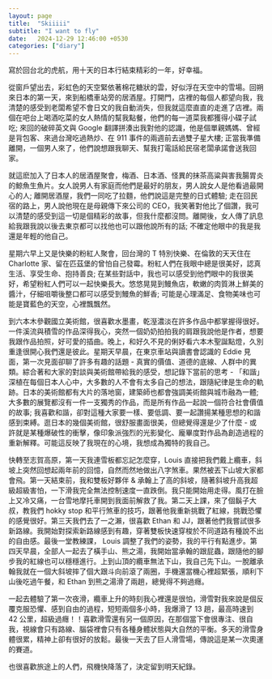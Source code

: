 ```yaml
---
layout: page
title:  "Skiiiii"
subtitle: "I want to fly"
date:   2024-12-29 12:46:00 +0530
categories: ["diary"]
---
```

寫於回台北的虎航，用十天的日本行結束精彩的一年，好幸福。

從窗戶望出去，彩虹色的天空緊依著棉花糖狀的雲，好似浮在天空中的雪場。回朔來日本的第一天，來到船橋車站旁的居酒屋。打開門，店裡的每個人都望向我，我清楚的感受到老闆希望不會日文的我自動消失，但我就這麼直直的走進了店裡。兩個在吧台上喝酒吃菜的女人熱情的幫我點餐，他們的每一道菜我都獲得小碟子試吃; 來回的破碎英文與 Google 翻譯拼湊出我對他的認識，他是個單親媽媽、曾經是背包客、來過台灣吃過熱炒、在 911 事件的兩週前去過雙子星大樓; 正當我準備離開，一個男人來了，他們說想跟我聊天、幫我打電話給民宿老闆承諾會送我回家。

就這麽加入了日本人的居酒屋聚會，梅酒、日本酒、怪異的抹茶高粱與害我腸胃炎的鯨魚生魚片。女人說男人有家庭而他們是最好的朋友，男人說女人是他看過最開心的人; 離開居酒屋，我們一同吃了拉麵，他們說這是完整的日式體驗; 走在回民宿的路上，男人說他現在是母親傳下來公司的 CEO，我笑著對他比了個讚，我可以清楚的感受到這一切是個精彩的故事，但我什麼都沒問。離開後，女人傳了訊息給我跟我說以後去東京都可以找他也可以跟他說所有的話; 不確定他眼中的我是我還是年輕的他自己。

星期六早上又是快樂的粉紅人聚會，回台灣的 T 特別快樂、在倫敦的天天住在 Charlotte 家、留在匹茲堡的曾怕自己發霉。粉紅人們在我眼中總是很美好，認真生活、享受生命、抱持善良; 在某些對話中，我也可以感受到他們眼中的我很美好，希望粉紅人們可以一起快樂長大。悠悠晃晃到鰻魚店，軟嫩的肉質淋上鮮美的醬汁，仔細咀嚼後整口都可以感受到鰻魚的鮮香; 可能是心理滿足、食物美味也可能是寶藍色的天空，心裡飄飄然。

到六本木參觀國立美術館，很喜歡水墨畫，乾溼濃淡在許多作品中都掌握得很好。一件溪流與積雪的作品深得我心，突然一個奶奶拍拍我的肩跟我說他是作者，想要我跟作品拍照，好可愛的插曲。晚上，和好久不見的俐妤看六本木聖誕點燈，久別重逢很開心我們還是彼此。星期天早晨，在東京車站與讀書會認識的 Eddie 見面，第一次見面卻聊了許多有趣的話題 - 真實的價值、道德的底線、人群中的異類。綜合著和大家的對談與美術館帶給我的感受，想記錄下當前的思考 -
「和諧」深植在每個日本人心中，大多數的人不會有太多自己的想法，跟隨紀律是生命的軌跡。日本的美術館都有大片的落地窗，建築師也都會強調美術館與城市融為一體; 大多數的展覽都沒有一件一支獨秀的作品，而是所有作品一起說一個符合社會價值的故事; 我喜歡和諧，卻對這種大家要一樣、要低調、要一起讚揚某種思想的和諧感到束縛。逛日本的幾個美術館，很舒服畫面很美，但總覺得還是少了什麼 - 或許就是某種爆破性的衝擊，像印象派強烈的光影變化、龐畢度對作品為創造過程的重新解釋。可能這反映了我現在的心境，我想成為獨特的我自己。

快轉至志賀高原，第一天我連雪板都忘記怎麼穿，Louis 直接把我們戴上纜車，斜坡上突然回想起兩年前的回憶，自然而然地做出八字煞車。果然被丟下山坡大家都會飛。第一天結束前，我和雙板好夥伴 & 承翰上了高的斜坡，隨著斜坡升高我超級超級害怕，一下滑我完全無法控制速度一直跌倒。我只能開始用走得。風打在臉上又冷又痛，一台雪地摩托車開到我面前解救了我。第二天上課，來了個鬍子大叔，教我們 hokky stop 和平行煞車的技巧，跟著他我重新挑戰了紅線，挑戰恐懼的感覺很好。第三天我們去了一之瀨，很喜歡 Ethan 和 JJ，跟著他們我嘗試很多新路線。我開始對探索新路線感到有趣，穿著雙板快速穿梭於不同道路有種說不出的自由感。最後一堂教練課， Louis 調整了我們的姿勢，我的平行有點進步。第四天早晨，全部人一起去了橫手山、熊之湯，我開始當承翰的跟屁蟲，跟隨他的腳步我的紅線也可以穩穩進行。上到山頂的纜車無法下山，我自己先下山。一脫離承翰我就在一個大斜坡摔了個大跟斗向前滾了兩圈，手機還當機心裡超緊張，順利下山後吃過午餐，和 Ethan 到熊之湯滑了兩趟，總覺得不夠過癮。

一起去體驗了第一次夜滑，纜車上升的時刻我心裡還是很怕，滑雪對我來說是個反覆克服恐懼、感到自由的過程，短短兩個多小時，我爆滑了 13 趟，最高時速到 42 公里，超級過癮！！喜歡滑雪還有另一個原因，在那個當下會很專注、很自我，視線會只有路線、腦袋裡會只有各種身體狀態與大自然的平衡。多天的滑雪身體很累，精神上卻有很好的放鬆。最後一天去了巨人滑雪場，傳說這是某一次奧運的賽道。

也很喜歡旅途上的人們，飛機快降落了，決定留到明天紀錄。
